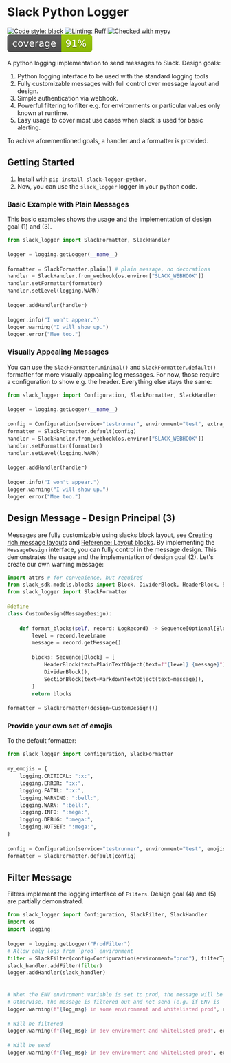 # Slack Python Logger

[![Code style: black](https://img.shields.io/badge/code%20style-black-000000.svg)](https://github.com/psf/black)
[![Linting: Ruff](https://img.shields.io/endpoint?url=https://raw.githubusercontent.com/charliermarsh/ruff/main/assets/badge/v2.json)](https://github.com/astral-sh/ruff)
[![Checked with mypy](https://www.mypy-lang.org/static/mypy_badge.svg)](https://mypy-lang.org/)
![coverage](https://raw.githubusercontent.com/GRBurst/slack-logger-python/assets/badges/coverage.svg)

A python logging implementation to send messages to Slack.
Design goals:
1. Python logging interface to be used with the standard logging tools
2. Fully customizable messages with full control over message layout and design.
3. Simple authentication via webhook.
4. Powerful filtering to filter e.g. for environments or particular values only known at runtime.
5. Easy usage to cover most use cases when slack is used for basic alerting.

To achive aforementioned goals, a handler and a formatter is provided.

## Getting Started

1. Install with `pip install slack-logger-python`.
2. Now, you can use the `slack_logger` logger in your python code.


### Basic Example with Plain Messages

This basic examples shows the usage and the implementation of design goal (1) and (3).

```python
from slack_logger import SlackFormatter, SlackHandler

logger = logging.getLogger(__name__)

formatter = SlackFormatter.plain() # plain message, no decorations
handler = SlackHandler.from_webhook(os.environ["SLACK_WEBHOOK"])
handler.setFormatter(formatter)
handler.setLevel(logging.WARN)

logger.addHandler(handler)

logger.info("I won't appear.")
logger.warning("I will show up.")
logger.error("Mee too.")
```

### Visually Appealing Messages

You can use the `SlackFormatter.minimal()` and `SlackFormatter.default()` formatter for more visually appealing log messages.
For now, those require a configuration to show e.g. the header.
Everything else stays the same:

```python
from slack_logger import Configuration, SlackFormatter, SlackHandler

logger = logging.getLogger(__name__)

config = Configuration(service="testrunner", environment="test", extra_fields={"foo": "bar"})
formatter = SlackFormatter.default(config)
handler = SlackHandler.from_webhook(os.environ["SLACK_WEBHOOK"])
handler.setFormatter(formatter)
handler.setLevel(logging.WARN)

logger.addHandler(handler)

logger.info("I won't appear.")
logger.warning("I will show up.")
logger.error("Mee too.")
```


## Design Message - Design Principal (3)

Messages are fully customizable using slacks block layout, see [Creating rich message layouts](https://api.slack.com/messaging/composing/layouts) and [Reference: Layout blocks](https://api.slack.com/reference/block-kit/blocks).
By implementing the `MessageDesign` interface, you can fully control in the message design.
This demonstrates the usage and the implementation of design goal (2).
Let's create our own warning message:

```python
import attrs # for convenience, but required
from slack_sdk.models.blocks import Block, DividerBlock, HeaderBlock, SectionBlock
from slack_logger import SlackFormatter

@define
class CustomDesign(MessageDesign):

    def format_blocks(self, record: LogRecord) -> Sequence[Optional[Block]]:
        level = record.levelname
        message = record.getMessage()

        blocks: Sequence[Block] = [
            HeaderBlock(text=PlainTextObject(text=f"{level} {message}")),
            DividerBlock(),
            SectionBlock(text=MarkdownTextObject(text=message)),
        ]
        return blocks

formatter = SlackFormatter(design=CustomDesign())
```


### Provide your own set of emojis

To the default formatter:

```python
from slack_logger import Configuration, SlackFormatter

my_emojis = {
    logging.CRITICAL: ":x:",
    logging.ERROR: ":x:",
    logging.FATAL: ":x:",
    logging.WARNING: ":bell:",
    logging.WARN: ":bell:",
    logging.INFO: ":mega:",
    logging.DEBUG: ":mega:",
    logging.NOTSET: ":mega:",
}

config = Configuration(service="testrunner", environment="test", emojis=my_emojis)
formatter = SlackFormatter.default(config)
```


## Filter Message

Filters implement the logging interface of `Filters`.
Design goal (4) and (5) are partially demonstrated.

```python
from slack_logger import Configuration, SlackFilter, SlackHandler
import os
import logging 

logger = logging.getLogger("ProdFilter")
# Allow only logs from `prod` environment
filter = SlackFilter(config=Configuration(environment="prod"), filterType=FilterType.AnyWhitelist)
slack_handler.addFilter(filter)
logger.addHandler(slack_handler)


# When the ENV enviroment variable is set to prod, the message will be send.
# Otherwise, the message is filtered out and not send (e.g. if ENV is `dev`)
logger.warning(f"{log_msg} in some environment and whitelisted prod", extra={"filter": {"environment": os.getenv("ENV", "dev")}})

# Will be filtered
logger.warning(f"{log_msg} in dev environment and whitelisted prod", extra={"filter": {"environment": "dev"}})

# Will be send
logger.warning(f"{log_msg} in dev environment and whitelisted prod", extra={"filter": {"environment": "prod"}})
```
